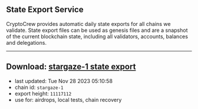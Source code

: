 ## State Export Service
CryptoCrew provides automatic daily state exports for all chains we validate. State export files can be used as genesis files and are a snapshot of the current blockchain state, including all validators, accounts, balances and delegations.

---
**Download: [stargaze-1 state export](https://dl.ccvalidators.com/SERVICE/stargaze/stargaze-1_export_11117112.json)**
---

- last updated: Tue Nov 28 2023 05:10:58
- chain id: `stargaze-1`
- export height: `11117112`
- use for: airdrops, local tests, chain recovery
